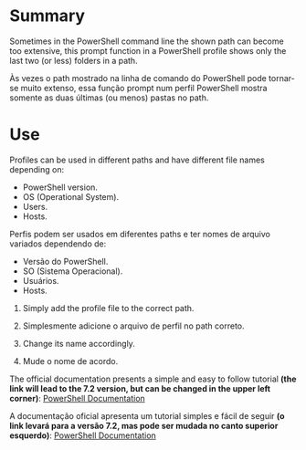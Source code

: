 # Summary

Sometimes in the PowerShell command line the shown path can become too extensive, this prompt function in a PowerShell profile shows only the last two (or less) folders in a path.

Às vezes o path mostrado na linha de comando do PowerShell pode tornar-se muito extenso, essa função prompt num perfil PowerShell mostra somente as duas últimas (ou menos) pastas no path.

# Use
Profiles can be used in different paths and have different file names depending on: 
  - PowerShell version.
  - OS (Operational System).
  - Users.
  - Hosts.
  
Perfis podem ser usados em diferentes paths e ter nomes de arquivo variados dependendo de:
  - Versão do PowerShell.
  - SO (Sistema Operacional).
  - Usuários.
  - Hosts.

1. Simply add the profile file to the correct path.
1. Simplesmente adicione o arquivo de perfil no path correto.

2. Change its name accordingly.
2. Mude o nome de acordo.

The official documentation presents a simple and easy to follow tutorial **(the link will lead to the 7.2 version, but can be changed in the upper left corner)**: [PowerShell Documentation](https://docs.microsoft.com/en-us/powershell/module/microsoft.powershell.core/about/about_profiles?view=powershell-7.2)

A documentação oficial apresenta um tutorial simples e fácil de seguir **(o link levará para a versão 7.2, mas pode ser mudada no canto superior esquerdo)**:
[PowerShell Documentation](https://docs.microsoft.com/en-us/powershell/module/microsoft.powershell.core/about/about_profiles?view=powershell-7.2)

